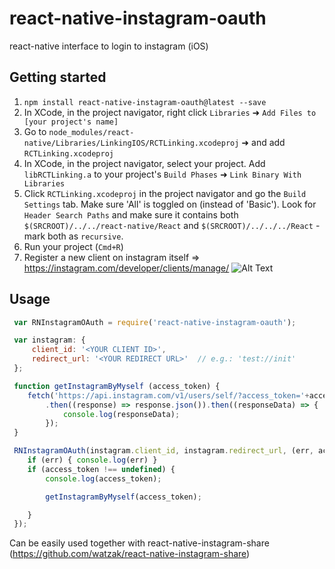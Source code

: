 # react-native-instagram-oauth
react-native interface to login to instagram (iOS)


## Getting started

1. `npm install react-native-instagram-oauth@latest --save`
2. In XCode, in the project navigator, right click `Libraries` ➜ `Add Files to [your project's name]`
3. Go to `node_modules/react-native/Libraries/LinkingIOS/RCTLinking.xcodeproj` ➜ and add `RCTLinking.xcodeproj`
4. In XCode, in the project navigator, select your project. Add `libRCTLinking.a` to your project's `Build Phases` ➜ `Link Binary With Libraries`
5. Click `RCTLinking.xcodeproj` in the project navigator and go the `Build Settings` tab. Make sure 'All' is toggled on (instead of 'Basic'). Look for `Header Search Paths` and make sure it contains both `$(SRCROOT)/../../react-native/React` and `$(SRCROOT)/../../../React` - mark both as `recursive`.
6. Run your project (`Cmd+R`)
7. Register a new client on instagram itself => https://instagram.com/developer/clients/manage/
![Alt Text](https://github.com/watzak/react-native-instagram-oauth/raw/master/demo.png)


## Usage

```javascript
 var RNInstagramOAuth = require('react-native-instagram-oauth');

 var instagram: {
     client_id: '<YOUR CLIENT ID>',
     redirect_url: '<YOUR REDIRECT URL>'  // e.g.: 'test://init'
 };

 function getInstagramByMyself (access_token) {
    fetch('https://api.instagram.com/v1/users/self/?access_token='+access_token)
        .then((response) => response.json()).then((responseData) => {
            console.log(responseData);
        });
 }

 RNInstagramOAuth(instagram.client_id, instagram.redirect_url, (err, access_token) => {
    if (err) { console.log(err) }
    if (access_token !== undefined) {
        console.log(access_token);

        getInstagramByMyself(access_token);

    }
 });
```

Can be easily used together with react-native-instagram-share (https://github.com/watzak/react-native-instagram-share)
